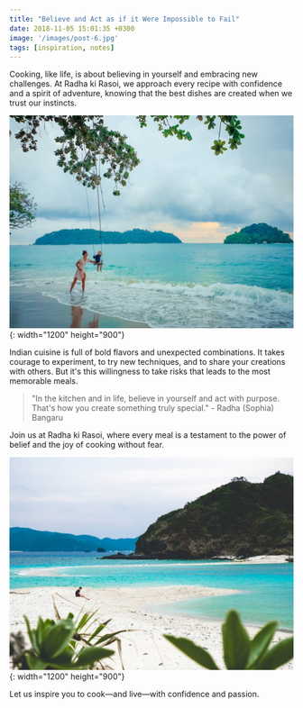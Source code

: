 ```yaml
---
title: "Believe and Act as if it Were Impossible to Fail"
date: 2018-11-05 15:01:35 +0300
image: '/images/post-6.jpg'
tags: [inspiration, notes]
---
```

Cooking, like life, is about believing in yourself and embracing new challenges. At Radha ki Rasoi, we approach every recipe with confidence and a spirit of adventure, knowing that the best dishes are created when we trust our instincts.

![Cooking with Confidence](/images/image-example-1.jpg){: width="1200" height="900"}

Indian cuisine is full of bold flavors and unexpected combinations. It takes courage to experiment, to try new techniques, and to share your creations with others. But it's this willingness to take risks that leads to the most memorable meals.

> "In the kitchen and in life, believe in yourself and act with purpose. That's how you create something truly special." - Radha (Sophia) Bangaru

Join us at Radha ki Rasoi, where every meal is a testament to the power of belief and the joy of cooking without fear.

![Spices and Ingredients](/images/image-example-2.jpg){: width="1200" height="900"}

Let us inspire you to cook—and live—with confidence and passion.